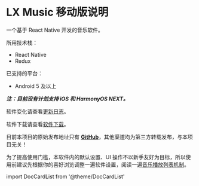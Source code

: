 # LX Music 移动版说明

一个基于 React Native 开发的音乐软件。

所用技术栈：

- React Native
- Redux

已支持的平台：

- Android 5 及以上

***注：目前没有计划支持 iOS 和 HarmonyOS NEXT。***

软件变化请查看[更新日志](https://github.com/lyswhut/lx-music-mobile/blob/master/CHANGELOG.md)。

软件下载请查看[软件下载](/download)。

目前本项目的原始发布地址只有 [**GitHub**](https://github.com/lyswhut/lx-music-mobile/releases)，其他渠道均为第三方转载发布，与本项目无关！

为了提高使用门槛，本软件内的默认设置、UI 操作不以新手友好为目标，所以使用前建议先根据你的喜好浏览调整一遍软件设置，阅读一遍[音乐播放列表机制](/mobile/faq/playlist)。

import DocCardList from '@theme/DocCardList'

<DocCardList />
